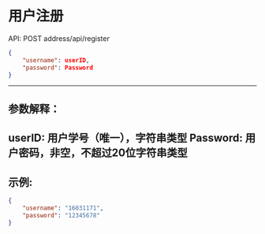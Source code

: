 # 用户注册
API: POST address/api/register
```Json
{
    "username": userID,
    "password": Password
}
```

---
## 参数解释：
userID: 用户学号（唯一），字符串类型
Password: 用户密码，非空，不超过20位字符串类型
---

## 示例:
```Json
{
    "username": "16031171",
    "password": "12345678"
}
```
